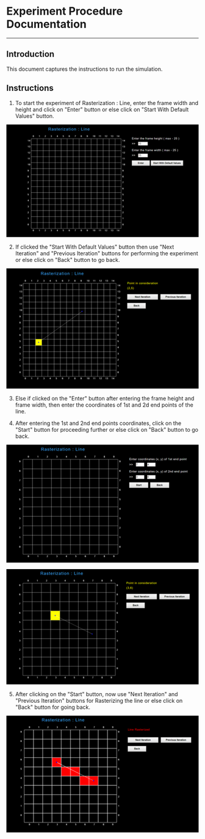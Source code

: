 # Experiment Procedure Documentation
---
## Introduction
This document captures the instructions to run the simulation.

## Instructions  
1. To start the experiment of Rasterization : Line, enter the frame width and height and click on "Enter" button or else click on "Start With Default Values" button.

![](Images/step1.png)

2. If clicked the "Start With Default Values" button then use "Next Iteration" and "Previous Iteration" buttons for performing the experiment or else click on "Back" button to go back.

![](Images/defaultStep.png)

3. Else if clicked on the "Enter" button after entering the frame height and frame width, then enter the coordinates of 1st and 2d end points of the line.

4. After entering the 1st and 2nd end points coordinates, click on the "Start" button for proceeding further or else click on "Back" button to go back.

![](Images/step2.png)

![](Images/step3.png)

5. After clicking on the "Start" button, now use "Next Iteration" and "Previous Iteration" buttons for Rasterizing the line or else click on "Back" button for going back.

![](Images/finalStep.png)
